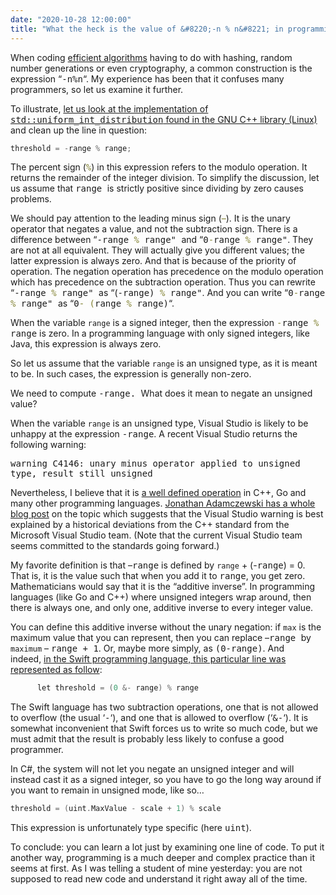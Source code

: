 ```yaml
---
date: "2020-10-28 12:00:00"
title: "What the heck is the value of &#8220;-n % n&#8221; in programming languages?"
---
```




When coding [efficient algorithms](https://arxiv.org/abs/1805.10941) having to do with hashing, random number generations or even cryptography, a common construction is the expression &ldquo;<tt>-n%n</tt>&ldquo;. My experience has been that it confuses many programmers, so let us examine it further.

To illustrate, <a href="https://github.com/gcc-mirror/gcc/blob/master/libstdc%2B%2B-v3/include/bits/uniform_int_dist.h#L256">let us look at the implementation of <tt>std::uniform_int_distribution</tt> found in the GNU C++ library (Linux) </a> and clean up the line in question:
```C
threshold = -range % range;
```


The percent sign (<tt><span style="color: #808030;">%</span></tt>) in this expression refers to the modulo operation. It returns the remainder of the integer division. To simplify the discussion, let us assume that <tt>range </tt>is strictly positive since dividing by zero causes problems.

We should pay attention to the leading minus sign (<span style="color: #808030;">&#8211;</span>). It is the unary operator that negates a value, and not the subtraction sign. There is a difference between &ldquo;<tt>-range <span style="color: #808030;">%</span> range" </tt>and &ldquo;<tt>0<span style="color: #808030;">-</span>range <span style="color: #808030;">%</span> range"</tt>. They are not at all equivalent. They will actually give you different values; the latter expression is always zero. And that is because of the priority of operation. The negation operation has precedence on the modulo operation which has precedence on the subtraction operation. Thus you can rewrite &ldquo;<tt>-range <span style="color: #808030;">%</span> range" </tt>as &ldquo;(<tt>-range) <span style="color: #808030;">%</span> range"</tt>. And you can write &ldquo;<tt>0<span style="color: #808030;">-</span>range <span style="color: #808030;">%</span> range" </tt>as &ldquo;<tt>0<span style="color: #808030;">- (</span>range <span style="color: #808030;">%</span> range)</tt>&ldquo;.

When the variable `range` is a signed integer, then the expression <tt><span style="color: #808030;">-</span>range <span style="color: #808030;">%</span> range</tt> is zero. In a programming language with only signed integers, like Java, this expression is always zero.

So let us assume that the variable `range` is an unsigned type, as it is meant to be. In such cases, the expression is generally non-zero.

We need to compute <tt>-range. </tt>What does it mean to negate an unsigned value?

When the variable `range` is an unsigned type, Visual Studio is likely to be unhappy at the expression <tt>-range</tt>. A recent Visual Studio returns the following warning:

<tt>warning C4146: unary minus operator applied to unsigned type, result still unsigned</tt>

Nevertheless, I believe that it is [a well defined operation](https://stackoverflow.com/questions/8026694/c-unary-minus-operator-behavior-with-unsigned-operands) in C++, Go and many other programming languages. [Jonathan Adamczewski has a whole blog post](http://brnz.org/hbr/?p=1451) on the topic which suggests that the Visual Studio warning is best explained by a historical deviations from the C++ standard from the Microsoft Visual Studio team. (Note that the current Visual Studio team seems committed to the standards going forward.)

My favorite definition is that &#8211;<tt>range</tt> is defined by `range` + (-<tt>range</tt>) = 0. That is, it is the value such that when you add it to <tt>range</tt>, you get zero. Mathematicians would say that it is the &ldquo;additive inverse&rdquo;. In programming languages (like Go and C++) where unsigned integers wrap around, then there is always one, and only one, additive inverse to every integer value.

You can define this additive inverse without the unary negation: if `max` is the maximum value that you can represent, then you can replace &#8211;<tt>range </tt>by `maximum` &#8211; <tt>range + 1</tt>. Or, maybe more simply, as <tt>(0-range)</tt>. And indeed, [in the Swift programming language, this particular line was represented as follow](https://github.com/apple/swift/blob/aa3e5904f8ba8bf9ae06d96946774d171074f6e5/stdlib/public/core/Random.swift#L111):
```C
      let threshold = (0 &- range) % range
```


The Swift language has two subtraction operations, one that is not allowed to overflow (the usual &lsquo;<tt>-</tt>&lsquo;), and one that is allowed to overflow (&lsquo;<tt>&amp;-</tt>&lsquo;). It is somewhat inconvenient that Swift forces us to write so much code, but we must admit that the result is probably less likely to confuse a good programmer.

In C#, the system will not let you negate an unsigned integer and will instead cast it as a signed integer, so you have to go the long way around if you want to remain in unsigned mode, like so&hellip;
```C
threshold = (uint.MaxValue - scale + 1) % scale
```


This expression is unfortunately type specific (here <tt>uint</tt>).

To conclude: you can learn a lot just by examining one line of code. To put it another way, programming is a much deeper and complex practice than it seems at first. As I was telling a student of mine yesterday: you are not supposed to read new code and understand it right away all of the time.

